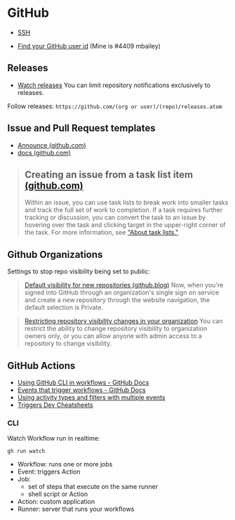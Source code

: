 # GitHub

- [SSH](ssh.md)

- [Find your GitHub user id](http://caius.github.io/github_id/#mbailey) (Mine is #4409 mbailey)

## Releases

- [Watch releases](https://github.blog/changelog/2018-11-27-watch-releases/)  You can limit repository notifications exclusively to releases.

Follow releases:  `https://github.com/(org or user)/(repo)/releases.atom`

## Issue and Pull Request templates
- [Announce (github.com)](https://github.blog/2016-02-17-issue-and-pull-request-templates/)
- [docs (github.com)](https://docs.github.com/en/communities/using-templates-to-encourage-useful-issues-and-pull-requests)

> ## Creating an issue from a task list item [(github.com)](https://docs.github.com/en/issues/tracking-your-work-with-issues/creating-an-issue#creating-an-issue-from-a-task-list-item)
> 
> Within an issue, you can use task lists to break work into smaller tasks and
> track the full set of work to completion. If a task requires further tracking or
> discussion, you can convert the task to an issue by hovering over the task and
> clicking target in the upper-right corner of the task. For more information, see ["About
> task lists."](https://docs.github.com/en/issues/tracking-your-work-with-issues/creating-issues/about-task-lists)
> 

## Github Organizations

Settings to stop repo visibility being set to public:

>[Default visibility for new repositories (github.blog)](https://github.blog/changelog/2020-07-10-default-visibility-for-new-repositories/)
> Now, when you're signed into GitHub through an organization's single sign on service and create a new repository through the website navigation, the default selection is Private.

> [Restricting repository visibility changes in your organization](https://docs.github.com/en/organizations/managing-organization-settings/restricting-repository-visibility-changes-in-your-organization)
> You can restrict the ability to change repository visibility to organization owners only, or you can allow anyone with admin access to a repository to change visibility.


## GitHub Actions

- [Using GitHub CLI in workflows - GitHub Docs](https://docs.github.com/en/actions/using-workflows/using-github-cli-in-workflows)
- [Events that trigger workflows - GitHub Docs](https://docs.github.com/en/actions/using-workflows/events-that-trigger-workflows)
- [Using activity types and filters with multiple events](https://docs.github.com/en/actions/using-workflows/workflow-syntax-for-github-actions#using-activity-types-and-filters-with-multiple-events)
- [Triggers  Dev Cheatsheets](https://michaelcurrin.github.io/dev-cheatsheets/cheatsheets/ci-cd/github-actions/triggers.html)

### CLI

Watch Workflow run in realtime:

    gh run watch

- Workflow: runs one or more jobs
- Event:  triggers Action
- Job:
  - set of steps that execute on the same runner
  - shell script or Action
- Action: custom application
- Runner: server that runs your workflows
